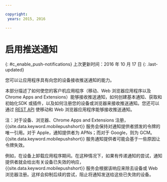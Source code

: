 ```yaml
---

copyright:
 years: 2015, 2016

---
```


# 启用推送通知
{: #c_enable_push-notifications}
上次更新时间：2016 年 10 月 17 日
{: .last-updated}

您可以让应用程序具有向您的设备接收推送通知的能力。

本部分描述了如何使您的客户机应用程序（移动、Web 浏览器应用程序以及 Chrome Apps and Extensions）能够接收推送通知，如何创建基本通知、获取和初始化SDK 或插件，以及如何注册您的设备或浏览器来接收推送通知。您还可以通过 [REST API](t_restapi.html) 使移动和 Web 浏览器应用程序能够接收推送通知。

注：对于设备、浏览器、Chrome Apps and Extensions 注册，{{site.data.keyword.mobilepushshort}} 服务会保持对通知提供者颁发的令牌的唯一引用。对于 Apple，通知提供者为 APNs；而对于 Google，则为 GCM。{{site.data.keyword.mobilepushshort}} 服务通知提供者可能会基于一些原因让令牌失效。 

例如，在设备上卸载应用程序期间。在这种情况下，如果有传递通知的尝试，通知提供者就会给出有关设备已失效的响应，{{site.data.keyword.mobilepushshort}} 服务会根据该响应来除去设备或 Web 浏览器注册。这样会抑制后续的尝试，阻止将通知发送给这些已失效的设备。
